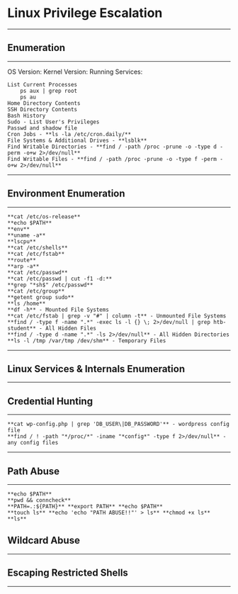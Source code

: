 # Linux Privilege Escalation
-----------------------------------------------------------------------------------------------



## Enumeration
-----------------------------------------------------------------------------------------------
OS Version: 
Kernel Version: 
Running Services:



	List Current Processes
		ps aux | grep root
		ps au
	Home Directory Contents
	SSH Directory Contents
	Bash History
	Sudo - List User's Privileges
	Passwd and shadow file
	Cron Jobs - **ls -la /etc/cron.daily/**
	File Systems & Additional Drives - **lsblk**
	Find Writable Directories - **find / -path /proc -prune -o -type d -perm -o+w 2>/dev/null**
	Find Writable Files - **find / -path /proc -prune -o -type f -perm -o+w 2>/dev/null**

-----------------------------------------------------------------------------------------------


## Environment Enumeration
-----------------------------------------------------------------------------------------------

	**cat /etc/os-release**
	**echo $PATH**
	**env**
	**uname -a** 
	**lscpu**
	**cat /etc/shells**
	**cat /etc/fstab**
	**route**
	**arp -a**
	**cat /etc/passwd**
	**cat /etc/passwd | cut -f1 -d:**
	**grep "*sh$" /etc/passwd**
	**cat /etc/group**
	**getent group sudo**
	**ls /home**
	**df -h** - Mounted File Systems
	**cat /etc/fstab | grep -v "#" | column -t** - Unmounted File Systems
	**find / -type f -name ".*" -exec ls -l {} \; 2>/dev/null | grep htb-student** - All Hidden Files
	**find / -type d -name ".*" -ls 2>/dev/null** - All Hidden Directories
	**ls -l /tmp /var/tmp /dev/shm** - Temporary Files

-----------------------------------------------------------------------------------------------



## Linux Services & Internals Enumeration
-----------------------------------------------------------------------------------------------




## Credential Hunting
-----------------------------------------------------------------------------------------------

	**cat wp-config.php | grep 'DB_USER\|DB_PASSWORD'** - wordpress config file
	**find / ! -path "*/proc/*" -iname "*config*" -type f 2>/dev/null** - any config files

-----------------------------------------------------------------------------------------------




## Path Abuse
-----------------------------------------------------------------------------------------------

	**echo $PATH**
	**pwd && conncheck**
	**PATH=.:${PATH}** **export PATH** **echo $PATH**
	**touch ls** **echo 'echo "PATH ABUSE!!"' > ls** **chmod +x ls**
	**ls**


## Wildcard Abuse
-----------------------------------------------------------------------------------------------

	

## Escaping Restricted Shells
-----------------------------------------------------------------------------------------------




